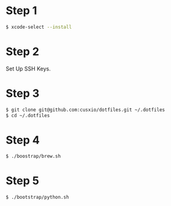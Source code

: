 # Step 1

```bash
$ xcode-select --install
```

# Step 2

Set Up SSH Keys.

# Step 3

```bash
$ git clone git@github.com:cusxio/dotfiles.git ~/.dotfiles
$ cd ~/.dotfiles
```

# Step 4

```bash
$ ./boostrap/brew.sh
```

# Step 5

```bash
$ ./bootstrap/python.sh
```